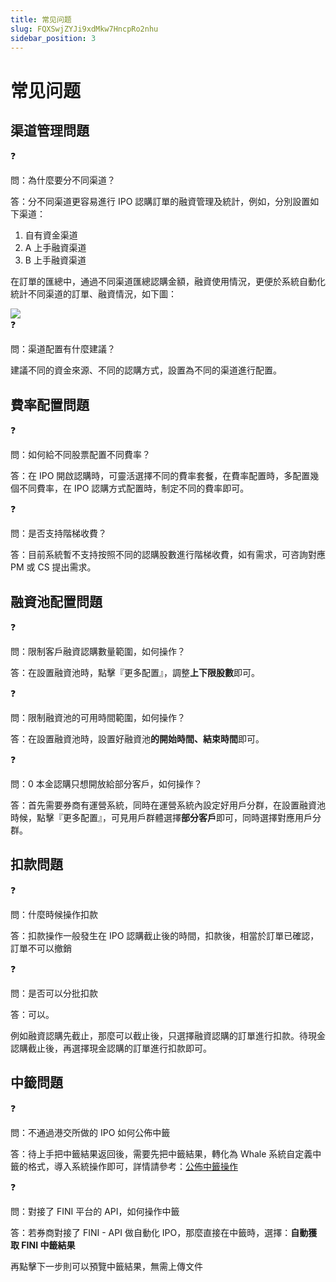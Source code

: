 ```yaml
---
title: 常见问题
slug: FQXSwjZYJi9xdMkw7HncpRo2nhu
sidebar_position: 3
---
```



# 常见问题

## 渠道管理問題

<div class="callout callout-bg-2 callout-border-2">
<div class='callout-emoji'>❓</div>
<p>問：為什麼要分不同渠道？</p>
</div>

答：分不同渠道更容易進行 IPO 認購訂單的融資管理及統計，例如，分別設置如下渠道：

1. 自有資金渠道
2. A 上手融資渠道
3. B 上手融資渠道

在訂單的匯總中，通過不同渠道匯總認購金額，融資使用情況，更便於系統自動化統計不同渠道的訂單、融資情況，如下圖：

<img src="/assets/R6jIbK3Peo8AQLx8WyOcBMl2nve.png" src-width="3612" src-height="592" align="center"/>

<div class="callout callout-bg-2 callout-border-2">
<div class='callout-emoji'>❓</div>
<p>問：渠道配置有什麼建議？</p>
</div>

建議不同的資金來源、不同的認購方式，設置為不同的渠道進行配置。

## 費率配置問題

<div class="callout callout-bg-2 callout-border-2">
<div class='callout-emoji'>❓</div>
<p>問：如何給不同股票配置不同費率？</p>
</div>

答：在 IPO 開啟認購時，可靈活選擇不同的費率套餐，在費率配置時，多配置幾個不同費率，在 IPO 認購方式配置時，制定不同的費率即可。

<div class="callout callout-bg-2 callout-border-2">
<div class='callout-emoji'>❓</div>
<p>問：是否支持階梯收費？</p>
</div>

答：目前系統暫不支持按照不同的認購股數進行階梯收費，如有需求，可咨詢對應 PM 或 CS 提出需求。

## 融資池配置問題

<div class="callout callout-bg-2 callout-border-2">
<div class='callout-emoji'>❓</div>
<p>問：限制客戶融資認購數量範圍，如何操作？</p>
</div>

答：在設置融資池時，點擊『更多配置』，調整**上下限股數**即可。

<div class="callout callout-bg-2 callout-border-2">
<div class='callout-emoji'>❓</div>
<p>問：限制融資池的可用時間範圍，如何操作？</p>
</div>

答：在設置融資池時，設置好融資池**的開始時間、結束時間**即可。

<div class="callout callout-bg-2 callout-border-2">
<div class='callout-emoji'>❓</div>
<p>問：0 本金認購只想開放給部分客戶，如何操作？</p>
</div>

答：首先需要券商有運營系統，同時在運營系統內設定好用戶分群，在設置融資池時候，點擊『更多配置』，可見用戶群體選擇**部分客戶**即可，同時選擇對應用戶分群。

## 扣款問題

<div class="callout callout-bg-2 callout-border-2">
<div class='callout-emoji'>❓</div>
<p>問：什麼時候操作扣款</p>
</div>

答：扣款操作一般發生在 IPO 認購截止後的時間，扣款後，相當於訂單已確認，訂單不可以撤銷

<div class="callout callout-bg-2 callout-border-2">
<div class='callout-emoji'>❓</div>
<p>問：是否可以分批扣款</p>
</div>

答：可以。

例如融資認購先截止，那麼可以截止後，只選擇融資認購的訂單進行扣款。待現金認購截止後，再選擇現金認購的訂單進行扣款即可。

## 中籤問題

<div class="callout callout-bg-2 callout-border-2">
<div class='callout-emoji'>❓</div>
<p>問：不通過港交所做的 IPO 如何公佈中籤</p>
</div>

答：待上手把中籤結果返回後，需要先把中籤結果，轉化為 Whale 系統自定義中籤的格式，導入系統操作即可，詳情請參考：[公佈中籤操作](https://longbridge.feishu.cn/wiki/CfQ1wR31ViDOdJkaiB0cs1ipnJf)

<div class="callout callout-bg-2 callout-border-2">
<div class='callout-emoji'>❓</div>
<p>問：對接了 FINI 平台的 API，如何操作中籤</p>
</div>

答：若券商對接了 FINI - API 做自動化 IPO，那麼直接在中籤時，選擇：**自動獲取 FINI 中籤結果**

再點擊下一步則可以預覽中籤結果，無需上傳文件

